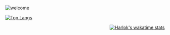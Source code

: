 ![welcome](2.gif)

[![Top Langs](https://github-readme-stats.vercel.app/api/top-langs/?username=luckylukezzz&layout=compact)](https://github.com/anuraghazra/github-readme-stats)
[<p align="right"><a href="https://github.com/luckylukezzz/github-readme-stats"><img src="https://github-readme-stats.vercel.app/api/wakatime?username=Harlok" alt="Harlok's wakatime stats"></a></p>](https://github.com/anuraghazra/github-readme-stats)



